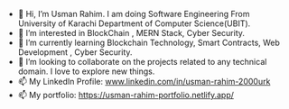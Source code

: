 - 👋 Hi, I’m Usman Rahim. I am doing Software Engineering From University of Karachi Department of Computer Science(UBIT).
- 👀 I’m interested in BlockChain , MERN Stack, Cyber Security.
- 🌱 I’m currently learning Blockchain Technology, Smart Contracts, Web Development , Cyber Security.
- 💞️ I’m looking to collaborate on the projects related to any technical domain. I love to explore new things.
- 📫 My LinkedIn Profile: www.linkedin.com/in/usman-rahim-2000urk
- 📫 My portfolio: https://usman-rahim-portfolio.netlify.app/

<!---
usman-2000/usman-2000 is a ✨ special ✨ repository because its `README.md` (this file) appears on your GitHub profile.
You can click the Preview link to take a look at your changes.
--->
